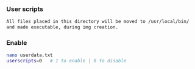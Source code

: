 ### User scripts
```sh
All files placed in this directory will be moved to /usr/local/bin/
and made executable, during img creation. 
```

### Enable
```sh
nano userdata.txt
userscripts=0	# 1 to enable | 0 to disable
``` 